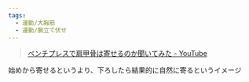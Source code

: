 ```yaml
---
tags:
  - 運動/大胸筋
  - 運動/腕立て伏せ
---
```

>[ベンチプレスで肩甲骨は寄せるのか聞いてみた - YouTube](https://www.youtube.com/shorts/IR-z6bMYmOs)

始めから寄せるというより、下ろしたら結果的に自然に寄るというイメージ